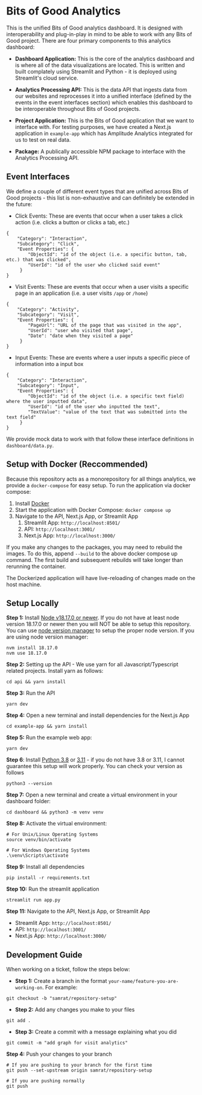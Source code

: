 # Bits of Good Analytics

This is the unified Bits of Good analytics dashboard. It is designed with interoperability and plug-in-play in mind to be able to work with any Bits of Good project. There are four primary components to this analytics dashboard:

- **Dashboard Application:** This is the core of the analytics dashboard and is where all of the data visualizations are located. This is written and built complately using Streamlit and Python - it is deployed using Streamlit's cloud service.

- **Analytics Processing API:** This is the data API that ingests data from our websites and reprocesses it into a unified interface (defined by the events in the event interfaces section) which enables this dashboard to be interoperable throughout Bits of Good projects.

- **Project Application:** This is the Bits of Good application that we want to interface with. For testing purposes, we have created a Next.js application in `example-app` which has Amplitude Analytics integrated for us to test on real data.

- **Package:** A publically accessible NPM package to interface with the Analytics Processing API.
## Event Interfaces

We define a couple of different event types that are unified across Bits of Good projects - this list is non-exhaustive and can definitely be extended in the future:
- Click Events: These are events that occur when a user takes a click action (i.e. clicks a button or clicks a tab, etc.)
```
{
    "Category": "Interaction",
    "Subcategory": "Click",
    "Event Properties": {
        "ObjectId": "id of the object (i.e. a specific button, tab, etc.) that was clicked",
        "UserId": "id of the user who clicked said event"
     }
}
```
- Visit Events: These are events that occur when a user visits a specific page in an application (i.e. a user visits `/app` or `/home`)
```
{
    "Category": "Activity",
    "Subcategory": "Visit",
    "Event Properties": {
        "PageUrl": "URL of the page that was visited in the app",
        "UserId": "user who visited that page",
        "Date": "date when they visited a page"
     }
}
```
- Input Events: These are events where a user inputs a specific piece of information into a input box 
```
{
    "Category": "Interaction",
    "Subcategory": "Input",
    "Event Properties": {
        "ObjectId": "id of the object (i.e. a specific text field) where the user inputted data",
        "UserId": "id of the user who inputted the text",
        "TextValue": "value of the text that was submitted into the text field"
     }
}
```

We provide mock data to work with that follow these interface definitions in `dashboard/data.py`.

## Setup with Docker (Reccommended)
Because this repository acts as a monorepository for all things analytics, we provide a `docker-compose` for easy setup. To run the application via docker compose:
1. Install [Docker](https://docs.docker.com/engine/install/)
2. Start the application with Docker Compose: `docker compose up`
3. Navigate to the API, Next.js App, or Streamlit App
   1. Streamlit App: `http://localhost:8501/`
   2. API: `http://localhost:3001/`
   3. Next.js App: `http://localhost:3000/`


If you make any changes to the packages, you may need to rebuild the images. To do this, append `--build` to the above docker compose up command. The first build and subsequent rebuilds will take longer than rerunning the container.

The Dockerized application will have live-reloading of changes made on the host machine.

## Setup Locally
**Step 1:** Install [Node v18.17.0 or newer](https://nodejs.org/en/download/current). If you do not have at least node version 18.17.0 or newer then you will NOT be able to setup this repository. You can use [node version manager](https://github.com/nvm-sh/nvm) to setup the proper node version. If you are using node version manager:
```
nvm install 18.17.0
nvm use 18.17.0
```
**Step 2:** Setting up the API - We use yarn for all Javascript/Typescript related projects. Install yarn as follows:
```
cd api && yarn install
```
**Step 3:** Run the API
```
yarn dev
```
**Step 4:** Open a new terminal and install dependencies for the Next.js App
```
cd example-app && yarn install
```
**Step 5:** Run the example web app:
```
yarn dev
```
**Step 6**: Install [Python 3.8](https://www.python.org/downloads/release/python-380/) or [3.11](https://www.python.org/downloads/release/python-3110/) - if you do not have 3.8 or 3.11, I cannot guarantee this setup will work properly. You can check your version as follows
```
python3 --version
```
**Step 7:** Open a new terminal and create a virtual environment in your dashboard folder:
```
cd dashboard && python3 -m venv venv
```
**Step 8:** Activate the virtual environment:
```
# For Unix/Linux Operating Systems
source venv/bin/activate 

# For Windows Operating Systems
.\venv\Scripts\activate
```
**Step 9:** Install all dependencies
```
pip install -r requirements.txt
```
**Step 10:** Run the streamlit application
```
streamlit run app.py
```
**Step 11:** Navigate to the API, Next.js App, or Streamlit App
   - Streamlit App: `http://localhost:8501/`
   - API: `http://localhost:3001/`
   - Next.js App: `http://localhost:3000/`

## Development Guide
When working on a ticket, follow the steps below:
- **Step 1:** Create a branch in the format `your-name/feature-you-are-working-on`. For example:
```
git checkout -b "samrat/repository-setup"
```
- **Step 2:** Add any changes you make to your files
```
git add .
```
- **Step 3:** Create a commit with a message explaining what you did
```
git commit -m "add graph for visit analytics"
```
**Step 4:** Push your changes to your branch
```
# If you are pushing to your branch for the first time
git push --set-upstream origin samrat/repository-setup

# If you are pushing normally
git push
```
